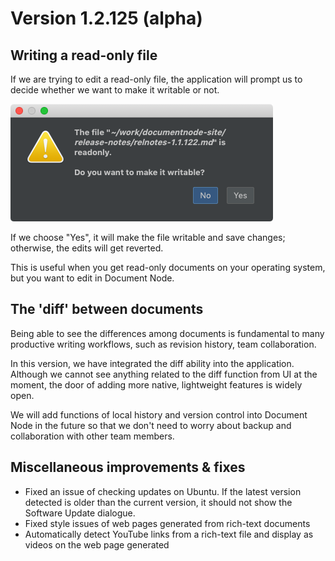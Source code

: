 ﻿# Version 1.2.125 (alpha)

## Writing a read-only file

If we are trying to edit a read-only file, the application will prompt us to decide whether we want to make it writable or not.

![screen-readonly-file-prompt](screen-readonly-file-prompt.png)

If we choose "Yes", it will make the file writable and save changes; otherwise, the edits will get reverted.

This is useful when you get read-only documents on your operating system, but you want to edit in Document Node.

## The 'diff' between documents

Being able to see the differences among documents is fundamental to many productive writing workflows, such as revision history, team collaboration.

In this version, we have integrated the diff ability into the application. Although we cannot see anything related to the diff function from UI at the moment, the door of adding more native, lightweight features is widely open.

We will add functions of local history and version control into Document Node in the future so that we don't need to worry about backup and collaboration with other team members.

## Miscellaneous improvements & fixes

* Fixed an issue of checking updates on Ubuntu. If the latest version detected is older than the current version, it should not show the Software Update dialogue.
* Fixed style issues of web pages generated from rich-text documents
* Automatically detect YouTube links from a rich-text file and display as videos on the web page generated